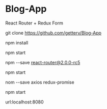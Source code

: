 # Blog-App

React Router + Redux Form

git clone https://github.com/getterv/Blog-App

npm install

npm start

npm --save react-router@2.0.0-rc5

npm start

nom --save axios redux-promise

npm start

url:localhost:8080
